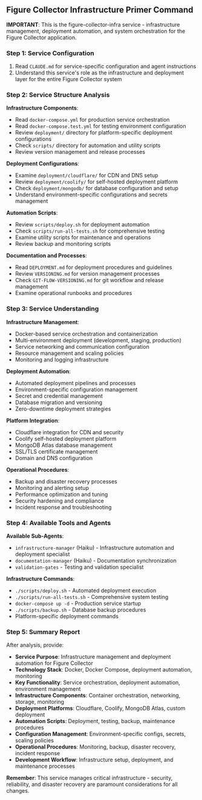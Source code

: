 ## Figure Collector Infrastructure Primer Command

**IMPORTANT**: This is the figure-collector-infra service - infrastructure management, deployment automation, and system orchestration for the Figure Collector application.

### Step 1: Service Configuration
1. Read `CLAUDE.md` for service-specific configuration and agent instructions
2. Understand this service's role as the infrastructure and deployment layer for the entire Figure Collector system

### Step 2: Service Structure Analysis

**Infrastructure Components**:
- Read `docker-compose.yml` for production service orchestration
- Read `docker-compose.test.yml` for testing environment configuration
- Review `deployment/` directory for platform-specific deployment configurations
- Check `scripts/` directory for automation and utility scripts
- Review version management and release processes

**Deployment Configurations**:
- Examine `deployment/cloudflare/` for CDN and DNS setup
- Review `deployment/coolify/` for self-hosted deployment platform
- Check `deployment/mongodb/` for database configuration and setup
- Understand environment-specific configurations and secrets management

**Automation Scripts**:
- Review `scripts/deploy.sh` for deployment automation
- Check `scripts/run-all-tests.sh` for comprehensive testing
- Examine utility scripts for maintenance and operations
- Review backup and monitoring scripts

**Documentation and Processes**:
- Read `DEPLOYMENT.md` for deployment procedures and guidelines
- Review `VERSIONING.md` for version management processes
- Check `GIT-FLOW-VERSIONING.md` for git workflow and release management
- Examine operational runbooks and procedures

### Step 3: Service Understanding

**Infrastructure Management**:
- Docker-based service orchestration and containerization
- Multi-environment deployment (development, staging, production)
- Service networking and communication configuration
- Resource management and scaling policies
- Monitoring and logging infrastructure

**Deployment Automation**:
- Automated deployment pipelines and processes
- Environment-specific configuration management
- Secret and credential management
- Database migration and versioning
- Zero-downtime deployment strategies

**Platform Integration**:
- Cloudflare integration for CDN and security
- Coolify self-hosted deployment platform
- MongoDB Atlas database management
- SSL/TLS certificate management
- Domain and DNS configuration

**Operational Procedures**:
- Backup and disaster recovery processes
- Monitoring and alerting setup
- Performance optimization and tuning
- Security hardening and compliance
- Incident response and troubleshooting

### Step 4: Available Tools and Agents

**Available Sub-Agents**:
- `infrastructure-manager` (Haiku) - Infrastructure automation and deployment specialist
- `documentation-manager` (Haiku) - Documentation synchronization
- `validation-gates` - Testing and validation specialist

**Infrastructure Commands**:
- `./scripts/deploy.sh` - Automated deployment execution
- `./scripts/run-all-tests.sh` - Comprehensive system testing
- `docker-compose up -d` - Production service startup
- `./scripts/backup.sh` - Database backup procedures
- Platform-specific deployment commands

### Step 5: Summary Report

After analysis, provide:
- **Service Purpose**: Infrastructure management and deployment automation for Figure Collector
- **Technology Stack**: Docker, Docker Compose, deployment automation, monitoring
- **Key Functionality**: Service orchestration, deployment automation, environment management
- **Infrastructure Components**: Container orchestration, networking, storage, monitoring
- **Deployment Platforms**: Cloudflare, Coolify, MongoDB Atlas, custom deployment
- **Automation Scripts**: Deployment, testing, backup, maintenance procedures
- **Configuration Management**: Environment-specific configs, secrets, scaling policies
- **Operational Procedures**: Monitoring, backup, disaster recovery, incident response
- **Development Workflow**: Infrastructure setup, deployment, and maintenance processes

**Remember**: This service manages critical infrastructure - security, reliability, and disaster recovery are paramount considerations for all changes.